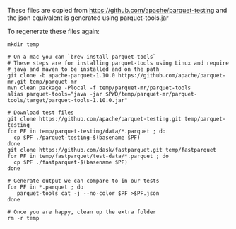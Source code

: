 These files are copied from https://github.com/apache/parquet-testing and the json equivalent is
generated using parquet-tools.jar

To regenerate these files again:

```shell script
mkdir temp

# On a mac you can `brew install parquet-tools`
# These steps are for installing parquet-tools using Linux and require
# java and maven to be installed and on the path 
git clone -b apache-parquet-1.10.0 https://github.com/apache/parquet-mr.git temp/parquet-mr
mvn clean package -Plocal -f temp/parquet-mr/parquet-tools
alias parquet-tools="java -jar $PWD/temp/parquet-mr/parquet-tools/target/parquet-tools-1.10.0.jar"

# Download test files
git clone https://github.com/apache/parquet-testing.git temp/parquet-testing
for PF in temp/parquet-testing/data/*.parquet ; do
  cp $PF ./parquet-testing-$(basename $PF)
done
git clone https://github.com/dask/fastparquet.git temp/fastparquet
for PF in temp/fastparquet/test-data/*.parquet ; do
  cp $PF ./fastparquet-$(basename $PF)
done

# Generate output we can compare to in our tests
for PF in *.parquet ; do
   parquet-tools cat -j --no-color $PF >$PF.json 
done

# Once you are happy, clean up the extra folder
rm -r temp
``` 
